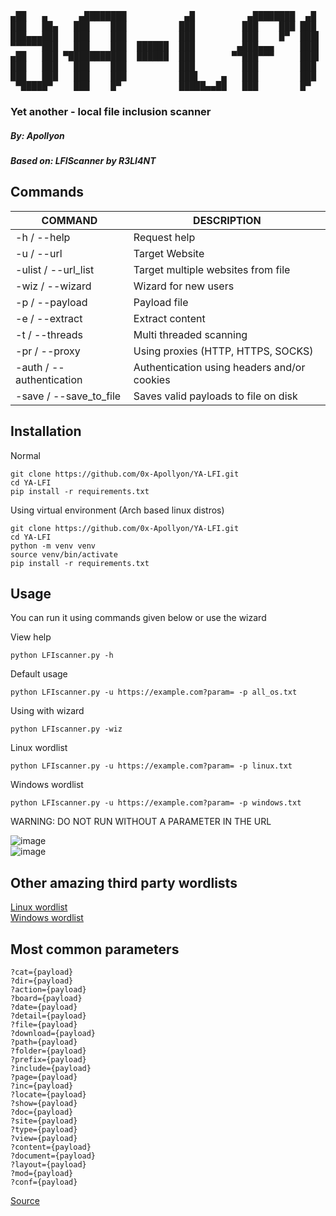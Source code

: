 <pre>
▄██   ▄      ▄████████           ▄█          ▄████████  ▄█  
███   ██▄   ███    ███          ███         ███    ███ ███  
███▄▄▄███   ███    ███          ███         ███    █▀  ███▌ 
▀▀▀▀▀▀███   ███    ███  ██████  ███        ▄███▄▄▄     ███▌ 
▄██   ███ ▀███████████  ██████  ███       ▀▀███▀▀▀     ███▌ 
███   ███   ███    ███          ███         ███        ███  
███   ███   ███    ███          ███▌    ▄   ███        ███  
 ▀█████▀    ███    █▀           █████▄▄██   ███        █▀   </pre>
                                
### Yet another - local file inclusion scanner
##### By: Apollyon
##### Based on: LFIScanner by R3LI4NT  

## Commands

| COMMAND | DESCRIPTION |
| ------------- | ------------- |
| -h / --help | Request help |
| -u / --url | Target Website |
| -ulist / --url_list | Target multiple websites from file |
| -wiz / --wizard | Wizard for new users |
| -p / --payload | Payload file |
| -e / --extract | Extract content |
| -t / --threads | Multi threaded scanning |
| -pr / --proxy | Using proxies (HTTP, HTTPS, SOCKS) |
| -auth / --authentication | Authentication using headers and/or cookies |
| -save / --save_to_file | Saves valid payloads to file on disk |

## Installation
Normal
```
git clone https://github.com/0x-Apollyon/YA-LFI.git
cd YA-LFI
pip install -r requirements.txt
```
Using virtual environment (Arch based linux distros)
```
git clone https://github.com/0x-Apollyon/YA-LFI.git
cd YA-LFI
python -m venv venv
source venv/bin/activate
pip install -r requirements.txt
```

## Usage

You can run it using commands given below or use the wizard

View help
```
python LFIscanner.py -h
```
Default usage
```
python LFIscanner.py -u https://example.com?param= -p all_os.txt
```
Using with wizard
```
python LFIscanner.py -wiz
```
Linux wordlist
```
python LFIscanner.py -u https://example.com?param= -p linux.txt 
```
Windows wordlist
```
python LFIscanner.py -u https://example.com?param= -p windows.txt
```
WARNING: DO NOT RUN WITHOUT A PARAMETER IN THE URL

![image](https://github.com/user-attachments/assets/4e07bcd8-21a2-43e4-8551-8006460f8ce7) <br>
![image](https://github.com/user-attachments/assets/be6ae5a0-376b-4a95-899b-3f4d47c933fd)



## Other amazing third party wordlists

[Linux wordlist](https://github.com/carlospolop/Auto_Wordlists/blob/main/wordlists/file_inclusion_linux.txt) <br>
[Windows wordlist](https://github.com/carlospolop/Auto_Wordlists/blob/main/wordlists/file_inclusion_windows.txt)

## Most common parameters

```
?cat={payload}
?dir={payload}
?action={payload}
?board={payload}
?date={payload}
?detail={payload}
?file={payload}
?download={payload}
?path={payload}
?folder={payload}
?prefix={payload}
?include={payload}
?page={payload}
?inc={payload}
?locate={payload}
?show={payload}
?doc={payload}
?site={payload}
?type={payload}
?view={payload}
?content={payload}
?document={payload}
?layout={payload}
?mod={payload}
?conf={payload}
```
[Source](https://book.hacktricks.xyz/pentesting-web/file-inclusion)
